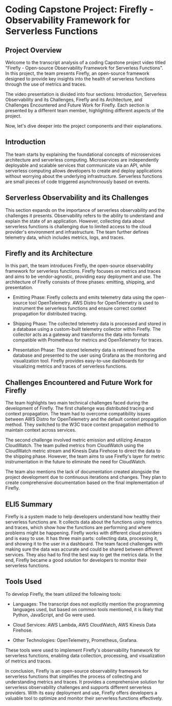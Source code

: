 # Coding Capstone Project: Firefly - Observability Framework for Serverless Functions

## Project Overview

Welcome to the transcript analysis of a coding Capstone project video titled "Firefly - Open-source Observability Framework for Serverless Functions". In this project, the team presents Firefly, an open-source framework designed to provide key insights into the health of serverless functions through the use of metrics and traces.

The video presentation is divided into four sections: Introduction, Serverless Observability and its Challenges, Firefly and its Architecture, and Challenges Encountered and Future Work for Firefly. Each section is presented by a different team member, highlighting different aspects of the project.

Now, let's dive deeper into the project components and their explanations.

## Introduction

The team starts by explaining the foundational concepts of microservices architecture and serverless computing. Microservices are independently deployable and scalable services that communicate via an API, while serverless computing allows developers to create and deploy applications without worrying about the underlying infrastructure. Serverless functions are small pieces of code triggered asynchronously based on events.

## Serverless Observability and its Challenges

This section expands on the importance of serverless observability and the challenges it presents. Observability refers to the ability to understand and explain the state of an application. However, collecting data about serverless functions is challenging due to limited access to the cloud provider's environment and infrastructure. The team further defines telemetry data, which includes metrics, logs, and traces.

## Firefly and its Architecture

In this part, the team introduces Firefly, the open-source observability framework for serverless functions. Firefly focuses on metrics and traces and aims to be vendor-agnostic, providing easy deployment and use. The architecture of Firefly consists of three phases: emitting, shipping, and presentation.

- Emitting Phase: Firefly collects and emits telemetry data using the open-source tool OpenTelemetry. AWS Distro for OpenTelemetry is used to instrument the serverless functions and ensure correct context propagation for distributed tracing.

- Shipping Phase: The collected telemetry data is processed and stored in a database using a custom-built telemetry collector within Firefly. The collector acts as a gateway and transforms the data into formats compatible with Prometheus for metrics and OpenTelemetry for traces.

- Presentation Phase: The stored telemetry data is retrieved from the database and presented to the user using Grafana as the monitoring and visualization tool. Firefly provides easy-to-use dashboards for visualizing metrics and traces of serverless functions.

## Challenges Encountered and Future Work for Firefly

The team highlights two main technical challenges faced during the development of Firefly. The first challenge was distributed tracing and context propagation. The team had to overcome compatibility issues between AWS Distro for OpenTelemetry and the default context propagation method. They switched to the W3C trace context propagation method to maintain context across services.

The second challenge involved metric emission and utilizing Amazon CloudWatch. The team pulled metrics from CloudWatch using the CloudWatch metric stream and Kinesis Data Firehose to direct the data to the shipping phase. However, the team aims to use Firefly's layer for metric instrumentation in the future to eliminate the need for CloudWatch.

The team also mentions the lack of documentation created alongside the project development due to continuous iterations and changes. They plan to create comprehensive documentation based on the final implementation of Firefly.

## ELI5 Summary

Firefly is a system made to help developers understand how healthy their serverless functions are. It collects data about the functions using metrics and traces, which show how the functions are performing and where problems might be happening. Firefly works with different cloud providers and is easy to use. It has three main parts: collecting data, processing it, and showing it to the user in a dashboard. The team faced challenges with making sure the data was accurate and could be shared between different services. They also had to find the best way to get the metrics data. In the end, Firefly became a good solution for developers to monitor their serverless functions.

## Tools Used

To develop Firefly, the team utilized the following tools:

- Languages: The transcript does not explicitly mention the programming languages used, but based on common tools mentioned, it is likely that Python, JavaScript, and Go were used.

- Cloud Services: AWS Lambda, AWS CloudWatch, AWS Kinesis Data Firehose.

- Other Technologies: OpenTelemetry, Prometheus, Grafana.

These tools were used to implement Firefly's observability framework for serverless functions, enabling data collection, processing, and visualization of metrics and traces.

In conclusion, Firefly is an open-source observability framework for serverless functions that simplifies the process of collecting and understanding metrics and traces. It provides a comprehensive solution for serverless observability challenges and supports different serverless providers. With its easy deployment and use, Firefly offers developers a valuable tool to optimize and monitor their serverless functions effectively.